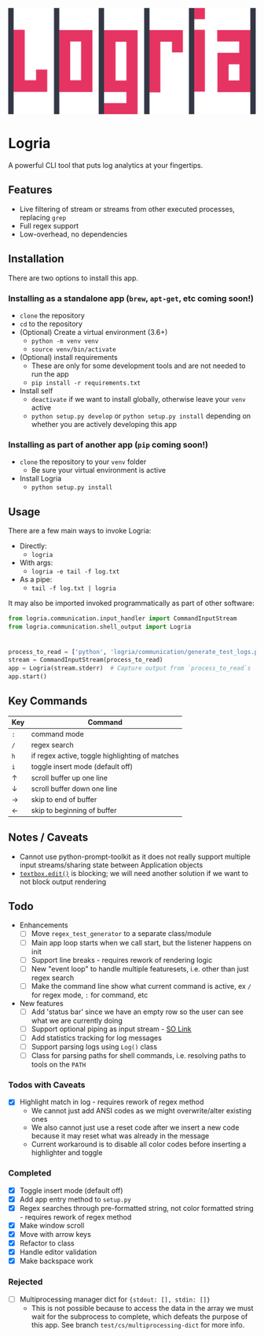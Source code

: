 ![Logria Logo](/branding/logria.png)

# Logria

A powerful CLI tool that puts log analytics at your fingertips.

## Features

- Live filtering of stream or streams from other executed processes, replacing `grep`
- Full regex support
- Low-overhead, no dependencies

## Installation

There are two options to install this app.

### Installing as a standalone app (`brew`, `apt-get`, etc coming soon!)

- `clone` the repository
- `cd` to the repository
- (Optional) Create a virtual environment (3.6+)
  - `python -m venv venv`
  - `source venv/bin/activate`
- (Optional) install requirements
  - These are only for some development tools and are not needed to run the app
  - `pip install -r requirements.txt`
- Install self
  - `deactivate` if we want to install globally, otherwise leave your `venv` active
  - `python setup.py develop` or `python setup.py install` depending on whether you are actively developing this app

### Installing as part of another app (`pip` coming soon!)

- `clone` the repository to your `venv` folder
  - Be sure your virtual environment is active
- Install Logria
  - `python setup.py install`

## Usage

There are a few main ways to invoke Logria:

- Directly:
  - `logria`
- With args:
  - `logria -e tail -f log.txt`
- As a pipe:
  - `tail -f log.txt | logria`

It may also be imported invoked programmatically as part of other software:

```python
from logria.communication.input_handler import CommandInputStream
from logria.communication.shell_output import Logria


process_to_read = ['python', 'logria/communication/generate_test_logs.py']
stream = CommandInputStream(process_to_read)
app = Logria(stream.stderr)  # Capture output from `process_to_read`s `stderr`
app.start()
```

## Key Commands

| Key | Command |
|--|--|
| `:` | command mode |
| `/` | regex search |
| `h` | if regex active, toggle highlighting of matches |
| `i` | toggle insert mode (default off) |
| ↑ | scroll buffer up one line |
| ↓ | scroll buffer down one line |
| → | skip to end of buffer |
| ← | skip to beginning of buffer |

## Notes / Caveats

- Cannot use python-prompt-toolkit as it does not really support multiple input streams/sharing state between Application objects
- [`textbox.edit()`](https://docs.python.org/3/library/curses.html#curses.textpad.Textbox.edit) is blocking; we will need another solution if we want to not block output rendering

## Todo

- Enhancements
    - [ ] Move `regex_test_generator` to a separate class/module
    - [ ] Main app loop starts when we call start, but the listener happens on init
    - [ ] Support line breaks - requires rework of rendering logic
    - [ ] New "event loop" to handle multiple featuresets, i.e. other than just regex search
    - [ ] Make the command line show what current command is active, ex `/` for regex mode, `:` for command, etc
- New features
    - [ ] Add 'status bar' since we have an empty row so the user can see what we are currently doing
    - [ ] Support optional piping as input stream - [SO Link](https://stackoverflow.com/questions/1450393/how-do-you-read-from-stdin)
    - [ ] Add statistics tracking for log messages
    - [ ] Support parsing logs using `Log()` class
    - [ ] Class for parsing paths for shell commands, i.e. resolving paths to tools on the `PATH`

### Todos with Caveats

- [x] Highlight match in log - requires rework of regex method
  - We cannot just add ANSI codes as we might overwrite/alter existing ones
  - We also cannot just use a reset code after we insert a new code because it may reset what was already in the message
  - Current workaround is to disable all color codes before inserting a highlighter and toggle

### Completed

- [x] Toggle insert mode (default off)
- [x] Add app entry method to `setup.py`
- [x] Regex searches through pre-formatted string, not color formatted string - requires rework of regex method
- [x] Make window scroll
- [x] Move with arrow keys
- [x] Refactor to class
- [x] Handle editor validation
- [x] Make backspace work

### Rejected

- [ ] Multiprocessing manager dict for `{stdout: [], stdin: []}`
  - This is not possible because to access the data in the array we must wait for the subprocess to complete, which defeats the purpose of this app. See branch `test/cs/multiprocessing-dict` for more info.

